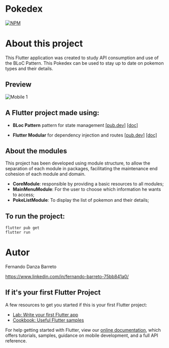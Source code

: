 # Pokedex
[![NPM](https://img.shields.io/npm/l/react)](https://github.com/fernandosbarreto/Pokedex/blob/master/LICENSE) 

# About this project

This Flutter application was created to study API consumption and use of the BLoC Pattern.
This Pokedex can be used to stay up to date on pokemon types and their details.

## Preview
![Mobile 1](https://github.com/fernandosbarreto/Pokedex/blob/master/assets/pokedex_preview.gif) 

## A Flutter project made using:

- **BLoc Pattern** pattern for state management [[pub.dev]](https://pub.dev/packages/flutter_bloc) [[doc]](https://bloclibrary.dev/#/)

- **Flutter Modular** for dependency injection and routes [[pub.dev]](https://pub.dev/packages/flutter_modular) [[doc]](https://modular.flutterando.com.br/)

## About the modules
This project has been developed using module structure, to allow the separation of each module in packages, facilitating the maintenance end cohesion of each module and domain.

 - **CoreModule**: responsible by providing a basic resources to all modules;
 - **MainMenuModule**: For the user to choose which information he wants to access;
  - **PokeListModule**: To display the list of pokemon and their details;

## To run the project:
```
flutter pub get
flutter run
```

# Autor

Fernando Danza Barreto

https://www.linkedin.com/in/fernando-barreto-75bb841a0/



## If it's your first Flutter Project

A few resources to get you started if this is your first Flutter project:

- [Lab: Write your first Flutter app](https://flutter.dev/docs/get-started/codelab)
- [Cookbook: Useful Flutter samples](https://flutter.dev/docs/cookbook)

For help getting started with Flutter, view our
[online documentation](https://flutter.dev/docs), which offers tutorials,
samples, guidance on mobile development, and a full API reference.

